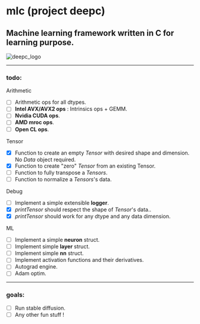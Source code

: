 # **mlc** (project deepc)
Machine learning framework written in C for learning purpose. 
---

![deepc_logo](https://github.com/DavidNJoiner/mlc/assets/69796012/d1d7daee-5789-4464-bcff-1b845a91ac27)

---
### todo:

Arithmetic

- [ ] Arithmetic ops for all dtypes.
- [ ] **Intel AVX/AVX2 ops** : Intrinsics ops + GEMM.
- [ ] **Nvidia CUDA ops**.
- [ ] **AMD mroc ops**.
- [ ] **Open CL ops**.

Tensor

- [x] Function to create an empty *Tensor* with desired shape and dimension. No *Data* object required.
- [x] Function to create "zero" *Tensor* from an existing Tensor.
- [ ] Function to fully transpose a *Tensors*.
- [ ] Function to normalize a *Tensors*'s data.

Debug

- [ ] Implement a simple extensible **logger**.
- [x] *printTensor* should respect the shape of *Tensor*'s data..
- [x] *printTensor* should work for any dtype and any data dimension.

ML

- [ ] Implement a simple **neuron** struct.
- [ ] Implement simple **layer** struct.
- [ ] Implement simple **nn** struct.
- [ ] Implement activation functions and their derivatives.
- [ ] Autograd engine.
- [ ] Adam optim.

---
### goals:

- [ ] Run stable diffusion.
- [ ] Any other fun stuff !
